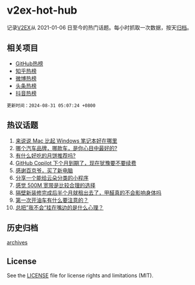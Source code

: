 # v2ex-hot-hub

 记录[V2EX](https://www.v2ex.com/)从 2021-01-06 日至今的热门话题。每小时抓取一次数据，按天[归档](archives)。
 
 ## 相关项目

- [GitHub热榜](https://github.com/snaildev/github-hot-hub)
- [知乎热榜](https://github.com/snaildev/zhihu-hot-hub)
- [微博热榜](https://github.com/snaildev/weibo-hot-hub)
- [头条热榜](https://github.com/snaildev/toutiao-hot-hub)
- [抖音热榜](https://github.com/snaildev/douyin-hot-hub)


 `更新时间：2024-08-31 05:07:24 +0800`

## 热议话题

1. [来说说 Mac 比起 Windows 笔记本好在哪里](https://www.v2ex.com/t/1068958)
1. [哪个汽车品牌，哪款车，是你心目中最好的?](https://www.v2ex.com/t/1068945)
1. [有什么好吃的月饼推荐吗?](https://www.v2ex.com/t/1068909)
1. [GitHub Copilot 下个月到期了，现在犹豫要不要续费](https://www.v2ex.com/t/1068898)
1. [感谢百京爷，买了新电脑](https://www.v2ex.com/t/1068935)
1. [分享一个能给云朵分类的小程序](https://www.v2ex.com/t/1068899)
1. [感觉 500M 宽带是比较合理的选择](https://www.v2ex.com/t/1068982)
1. [隔壁新装修完成后半个月就租出去了，甲醛真的不会影响身体吗](https://www.v2ex.com/t/1068905)
1. [第一次开油车有什么要注意的？](https://www.v2ex.com/t/1068944)
1. [总把”我不会“挂在嘴边的是什么心理？](https://www.v2ex.com/t/1068904)

## 历史归档

[archives](archives)

## License

See the [LICENSE](LICENSE) file for license rights and limitations (MIT).

